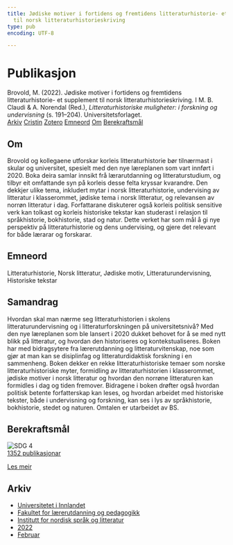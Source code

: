 ```yaml
---
title: Jødiske motiver i fortidens og fremtidens litteraturhistorie- et supplement
  til norsk litteraturhistorieskriving
type: pub
encoding: UTF-8

---
```

<h1>Publikasjon</h1>
<article id="csl-bib-container-EZUNKXYJ" class="csl-bib-container">
  <div class="csl-bib-body"> <div class="csl-entry">Brovold, M. (2022). Jødiske motiver i fortidens og fremtidens litteraturhistorie- et supplement til norsk litteraturhistorieskriving. I M. B. Claudi &#38; A. Norendal (Red.), <i>Litteraturhistoriske muligheter: i forskning og undervisning</i> (s. 191–204). Universitetsforlaget.</div> </div>
  <div class="csl-bib-buttons">
    <a href="#taxonomy-article-EZUNKXYJ" alt="archive" class="csl-bib-button">Arkiv</a>
    <a href="https://app.cristin.no/results/show.jsf?id=2003685" alt="Cristin" class="csl-bib-button">Cristin</a>
    <a href="http://zotero.org/groups/5881554/items/EZUNKXYJ" alt="Zotero" class="csl-bib-button">Zotero</a>
    <a href="#keywords-article-EZUNKXYJ" alt="keywords" class="csl-bib-button">Emneord</a>
    <a href="#about-article-EZUNKXYJ" alt="about_pub" class="csl-bib-button">Om</a>
    <a href="#sdg-article-EZUNKXYJ" alt="sdg" class="csl-bib-button">Berekraftsmål</a>
  </div>
  <div id="csl-bib-meta-container-EZUNKXYJ"></div>
</article>
<div id="csl-bib-meta-EZUNKXYJ" class="csl-bib-meta">
  <article id="about-article-EZUNKXYJ" class="about_pub-article">
    <h1>Om</h1>
    Brovold og kollegaene utforskar korleis litteraturhistorie bør tilnærmast i skular og universitet, spesielt med den nye læreplanen som vart innført i 2020. Boka deira samlar innsikt frå lærarutdanning og litteraturstudium, og tilbyr eit omfattande syn på korleis desse felta kryssar kvarandre. Den dekkjer ulike tema, inkludert mytar i norsk litteraturhistorie, undervising av litteratur i klasserommet, jødiske tema i norsk litteratur, og relevansen av norrøn litteratur i dag. Forfattarane diskuterer også korleis politisk sensitive verk kan tolkast og korleis historiske tekstar kan studerast i relasjon til språkhistorie, bokhistorie, stad og natur. Dette verket har som mål å gi nye perspektiv på litteraturhistorie og dens undervising, og gjere det relevant for både lærarar og forskarar.
  </article>
  <article id="keywords-article-EZUNKXYJ" class="keywords-article">
    <h1>Emneord</h1>
    Litteraturhistorie, Norsk litteratur, Jødiske motiv, Litteraturundervisning, Historiske tekstar
  </article>
  <article id="abstract-article-EZUNKXYJ" class="abstract-article">
    <h1>Samandrag</h1>
    Hvordan skal man nærme seg litteraturhistorien i skolens litteraturundervisning og i litteraturforskningen på universitetsnivå? Med den nye læreplanen som ble lansert i 2020 dukket behovet for å se med nytt blikk på litteratur, og hvordan den historiseres og kontekstualiseres. Boken har med bidragsytere fra lærerutdanning og litteraturvitenskap, noe som gjør at man kan se disiplinfag og litteraturdidaktisk forskning i en sammenheng. Boken dekker en rekke litteraturhistoriske temaer som norske litteraturhistoriske myter, formidling av litteraturhistorien i klasserommet, jødiske motiver i norsk litteratur og hvordan den norrøne litteraturen kan formidles i dag og tiden fremover. Bidragene i boken drøfter også hvordan politisk betente forfatterskap kan leses, og hvordan arbeidet med historiske tekster, både i undervisning og forskning, kan ses i lys av språkhistorie, bokhistorie, stedet og naturen. Omtalen er utarbeidet av BS.
  </article>
  <article id="sdg-article-EZUNKXYJ" class="sdg-article">
    <h1>Berekraftsmål</h1>
    <div class="sdg-container"><div id="sdg4" class="sdg">
        <img src="{{< params subfolder >}}images/sdg/sdg04_nn.png" class="image" alt="SDG 4">
        <div class="sdg-overlay">
          <a href="{{< params subfolder >}}nn/archive/?sdg=4#archive" class="sdg-publication-count"><span>1352</span> publikasjonar</a>
          <p><a href="https://fn.no/om-fn/fns-baerekraftsmaal/god-utdanning?lang=nno-NO" class="sdg-read-more">Les meir</a></p>
        </div>
      </div></div>
  </article>
  <article id="taxonomy-article-EZUNKXYJ" class="taxonomy-article">
    <h1>Arkiv</h1>
    <ul>
      <li><a href="{{< params subfolder >}}nn/archive/?key=3DCRN523">Universitetet i Innlandet</a></li>
      <li><a href="{{< params subfolder >}}nn/archive/?key=WYNZA47F">Fakultet for lærerutdanning og pedagogikk</a></li>
      <li><a href="{{< params subfolder >}}nn/archive/?key=T9U6ILTU">Institutt for nordisk språk og litteratur</a></li>
      <li><a href="{{< params subfolder >}}nn/archive/?key=8BZA2YRV">2022</a></li>
      <li><a href="{{< params subfolder >}}nn/archive/?key=5FEKNEC6">Februar</a></li>
    </ul>
  </article>
</div>
